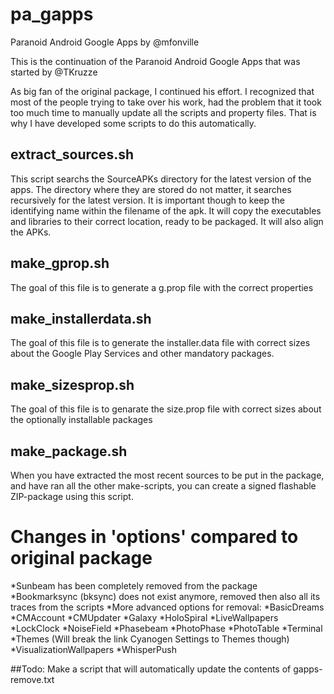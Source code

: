 # pa_gapps
Paranoid Android Google Apps by @mfonville

This is the continuation of the Paranoid Android Google Apps that was started by @TKruzze

As big fan of the original package, I continued his effort. I recognized that most of the people trying to take over his work, had the problem that it took too much time to manually update all the scripts and property files. That is why I have developed some scripts to do this automatically.

## extract_sources.sh
This script searchs the SourceAPKs directory for the latest version of the apps. The directory where they are stored do not matter, it searches recursively for the latest version. It is important though to keep the identifying name within the filename of the apk.
It will copy the executables and libraries to their correct location, ready to be packaged. It will also align the APKs.

## make_gprop.sh
The goal of this file is to generate a g.prop file with the correct properties

## make_installerdata.sh
The goal of this file is to generate the installer.data file with correct sizes about the Google Play Services and other mandatory packages.

## make_sizesprop.sh
The goal of this file is to genarate the size.prop file with correct sizes about the optionally installable packages

## make_package.sh
When you have extracted the most recent sources to be put in the package, and have ran all the other make-scripts, you can create a signed flashable ZIP-package using this script.

# Changes in 'options' compared to original package
*Sunbeam has been completely removed from the package
*Bookmarksync (bksync) does not exist anymore, removed then also all its traces from the scripts
*More advanced options for removal:
  *BasicDreams
  *CMAccount
  *CMUpdater
  *Galaxy
  *HoloSpiral
  *LiveWallpapers
  *LockClock
  *NoiseField
  *Phasebeam
  *PhotoPhase
  *PhotoTable
  *Terminal
  *Themes (Will break the link Cyanogen Settings to Themes though)
  *VisualizationWallpapers
  *WhisperPush

##Todo:
Make a script that will automatically update the contents of gapps-remove.txt

